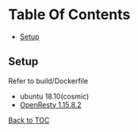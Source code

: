 
Table Of Contents
=================

* [Setup](#setup)

Setup
-----

Refer to build/Dockerfile

* ubuntu 18.10(cosmic)
* [OpenResty 1.15.8.2](https://openresty.org/download/openresty-1.15.8.2.tar.gz)

[Back to TOC](#table-of-contens)
